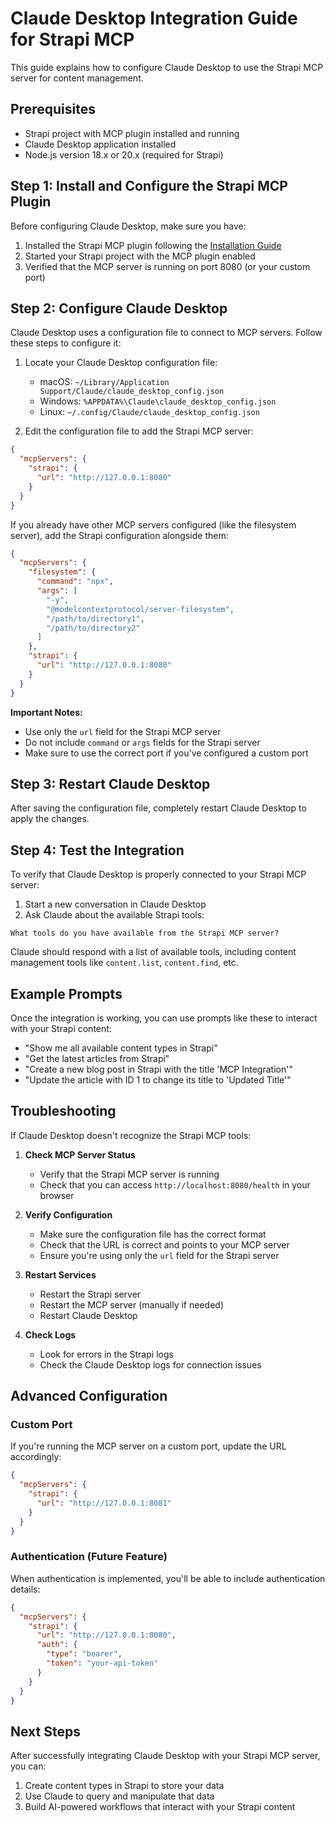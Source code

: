 # Claude Desktop Integration Guide for Strapi MCP

This guide explains how to configure Claude Desktop to use the Strapi MCP server for content management.

## Prerequisites

- Strapi project with MCP plugin installed and running
- Claude Desktop application installed
- Node.js version 18.x or 20.x (required for Strapi)

## Step 1: Install and Configure the Strapi MCP Plugin

Before configuring Claude Desktop, make sure you have:

1. Installed the Strapi MCP plugin following the [Installation Guide](../INSTALLATION_GUIDE.md)
2. Started your Strapi project with the MCP plugin enabled
3. Verified that the MCP server is running on port 8080 (or your custom port)

## Step 2: Configure Claude Desktop

Claude Desktop uses a configuration file to connect to MCP servers. Follow these steps to configure it:

1. Locate your Claude Desktop configuration file:
   - macOS: `~/Library/Application Support/Claude/claude_desktop_config.json`
   - Windows: `%APPDATA%\Claude\claude_desktop_config.json`
   - Linux: `~/.config/Claude/claude_desktop_config.json`

2. Edit the configuration file to add the Strapi MCP server:

```json
{
  "mcpServers": {
    "strapi": {
      "url": "http://127.0.0.1:8080"
    }
  }
}
```

If you already have other MCP servers configured (like the filesystem server), add the Strapi configuration alongside them:

```json
{
  "mcpServers": {
    "filesystem": {
      "command": "npx",
      "args": [
        "-y",
        "@modelcontextprotocol/server-filesystem",
        "/path/to/directory1",
        "/path/to/directory2"
      ]
    },
    "strapi": {
      "url": "http://127.0.0.1:8080"
    }
  }
}
```

**Important Notes:**
- Use only the `url` field for the Strapi MCP server
- Do not include `command` or `args` fields for the Strapi server
- Make sure to use the correct port if you've configured a custom port

## Step 3: Restart Claude Desktop

After saving the configuration file, completely restart Claude Desktop to apply the changes.

## Step 4: Test the Integration

To verify that Claude Desktop is properly connected to your Strapi MCP server:

1. Start a new conversation in Claude Desktop
2. Ask Claude about the available Strapi tools:

```
What tools do you have available from the Strapi MCP server?
```

Claude should respond with a list of available tools, including content management tools like `content.list`, `content.find`, etc.

## Example Prompts

Once the integration is working, you can use prompts like these to interact with your Strapi content:

- "Show me all available content types in Strapi"
- "Get the latest articles from Strapi"
- "Create a new blog post in Strapi with the title 'MCP Integration'"
- "Update the article with ID 1 to change its title to 'Updated Title'"

## Troubleshooting

If Claude Desktop doesn't recognize the Strapi MCP tools:

1. **Check MCP Server Status**
   - Verify that the Strapi MCP server is running
   - Check that you can access `http://localhost:8080/health` in your browser

2. **Verify Configuration**
   - Make sure the configuration file has the correct format
   - Check that the URL is correct and points to your MCP server
   - Ensure you're using only the `url` field for the Strapi server

3. **Restart Services**
   - Restart the Strapi server
   - Restart the MCP server (manually if needed)
   - Restart Claude Desktop

4. **Check Logs**
   - Look for errors in the Strapi logs
   - Check the Claude Desktop logs for connection issues

## Advanced Configuration

### Custom Port

If you're running the MCP server on a custom port, update the URL accordingly:

```json
{
  "mcpServers": {
    "strapi": {
      "url": "http://127.0.0.1:8081"
    }
  }
}
```

### Authentication (Future Feature)

When authentication is implemented, you'll be able to include authentication details:

```json
{
  "mcpServers": {
    "strapi": {
      "url": "http://127.0.0.1:8080",
      "auth": {
        "type": "bearer",
        "token": "your-api-token"
      }
    }
  }
}
```

## Next Steps

After successfully integrating Claude Desktop with your Strapi MCP server, you can:

1. Create content types in Strapi to store your data
2. Use Claude to query and manipulate that data
3. Build AI-powered workflows that interact with your Strapi content
